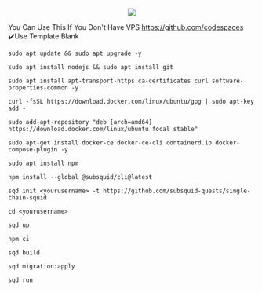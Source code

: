 # 

<p align="center">
  <img height="auto" width="auto" src="https://i.imgur.com/N9KAUN8.png">
</p>

You Can Use This If You Don't Have VPS
https://github.com/codespaces
✔️Use Template Blank
```
sudo apt update && sudo apt upgrade -y
```

```
sudo apt install nodejs && sudo apt install git
```

```
sudo apt install apt-transport-https ca-certificates curl software-properties-common -y
```

```
curl -fsSL https://download.docker.com/linux/ubuntu/gpg | sudo apt-key add -
```

```
sudo add-apt-repository "deb [arch=amd64] https://download.docker.com/linux/ubuntu focal stable"
```

```
sudo apt-get install docker-ce docker-ce-cli containerd.io docker-compose-plugin -y
```

```
sudo apt install npm
```

```
npm install --global @subsquid/cli@latest
```

```
sqd init <yourusername> -t https://github.com/subsquid-quests/single-chain-squid
```

```
cd <yourusername>
```

```
sqd up
```

```
npm ci
```

```
sqd build
```

```
sqd migration:apply
```

```
sqd run
```

